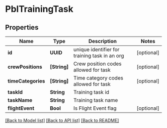# PblTrainingTask

## Properties
Name | Type | Description | Notes
------------ | ------------- | ------------- | -------------
**id** | **UUID** | unique identifier for training task in an org | [optional] 
**crewPositions** | **[String]** | Crew position codes allowed for task | [optional] 
**timeCategories** | **[String]** | Time category codes allowed for task | [optional] 
**taskId** | **String** | Training task id | 
**taskName** | **String** | Training task name | 
**flightEvent** | **Bool** | Is Flight Event flag | [optional] 

[[Back to Model list]](../README.md#documentation-for-models) [[Back to API list]](../README.md#documentation-for-api-endpoints) [[Back to README]](../README.md)


